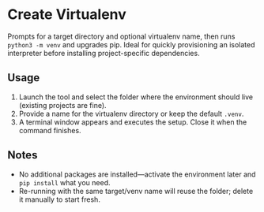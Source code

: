 # Create Virtualenv

Prompts for a target directory and optional virtualenv name, then runs `python3 -m venv` and upgrades pip. Ideal for quickly provisioning an isolated interpreter before installing project-specific dependencies.

## Usage

1. Launch the tool and select the folder where the environment should live (existing projects are fine).
2. Provide a name for the virtualenv directory or keep the default `.venv`.
3. A terminal window appears and executes the setup. Close it when the command finishes.

## Notes

- No additional packages are installed—activate the environment later and `pip install` what you need.
- Re-running with the same target/venv name will reuse the folder; delete it manually to start fresh.
